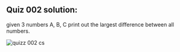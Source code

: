 ## Quiz 002 solution: 

given 3 numbers A, B, C print out the largest difference between all numbers.

![quizz 002 cs](https://user-images.githubusercontent.com/89052189/136371539-f49d5c7a-afa5-42ab-99ed-e5c4ca6f1821.PNG)
